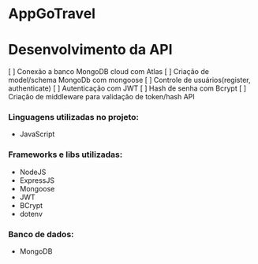 # AppGoTravel

# Desenvolvimento da API
[ ] Conexão a banco MongoDB cloud com Atlas
[ ] Criação de model/schema MongoDb com mongoose
[ ] Controle de usuários(register, authenticate)
[ ] Autenticação com JWT
[ ] Hash de senha com Bcrypt
[ ] Criação de middleware para validação de token/hash API

### Linguagens utilizadas no projeto:

* JavaScript

### Frameworks e libs utilizadas:

* NodeJS
* ExpressJS
* Mongoose
* JWT
* BCrypt
* dotenv

### Banco de dados:

* MongoDB
